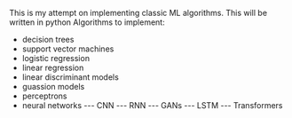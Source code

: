 This is my attempt on implementing classic ML algorithms. This will be written in python
Algorithms to implement:
- decision trees
- support vector machines
- logistic regression
- linear regression
- linear discriminant models
- guassion models
- perceptrons
- neural networks
--- CNN
--- RNN
--- GANs
--- LSTM
--- Transformers

